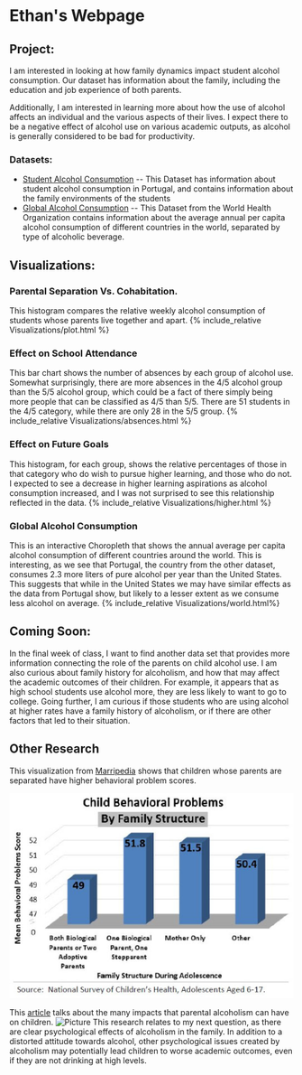 # Ethan's Webpage

## Project:
I am interested in looking at how family dynamics impact student alcohol consumption.  Our dataset has information about the family, including the education and job experience of both parents.

Additionally, I am interested in learning more about how the use of alcohol affects an individual and the various aspects of their lives.  I expect there to be a negative effect of alcohol use on various academic outputs, as alcohol is generally considered to be bad for productivity.
### Datasets:
* [Student Alcohol Consumption](https://www.kaggle.com/uciml/student-alcohol-consumption)
-- This Dataset has information about student alcohol consumption in Portugal, and contains information about the family environments of the students
* [Global Alcohol Consumption](https://data.world/fivethirtyeight/alcohol-consumption)
-- This Dataset from the World Health Organization contains information about the average annual per capita alcohol consumption of different countries in the world, separated by type of alcoholic beverage.

## Visualizations:

### Parental Separation Vs. Cohabitation.
This histogram compares the relative weekly alcohol consumption of students whose parents live together and apart.
{% include_relative Visualizations/plot.html %}

### Effect on School Attendance
This bar chart shows the number of absences by each group of alcohol use.  Somewhat surprisingly, there are more absences in the 4/5 alcohol group than the 5/5 alcohol group, which could be a fact of there simply being more people that can be classified as 4/5 than 5/5.  There are 51 students in the 4/5 category, while there are only 28 in the 5/5 group.
{% include_relative Visualizations/absences.html %}

### Effect on Future Goals
This histogram, for each group, shows the relative percentages of those in that category who do wish to pursue higher learning, and those who do not.  I expected to see a decrease in higher learning aspirations as alcohol consumption increased, and I was not surprised to see this relationship reflected in the data.
{% include_relative Visualizations/higher.html %}

### Global Alcohol Consumption
This is an interactive Choropleth that shows the annual average per capita alcohol consumption of different countries around the world.  This is interesting, as we see that Portugal, the country from the other dataset, consumes 2.3 more liters of pure alcohol per year than the United States.  This suggests that while in the United States we may have similar effects as the data from Portugal show, but likely to a lesser extent as we consume less alcohol on average.
{% include_relative Visualizations/world.html%}



## Coming Soon:
In the final week of class, I want to find another data set that provides more information connecting the role of the parents on child alcohol use.  I am also curious about family history for alcoholism, and how that may affect the academic outcomes of their children.  For example, it appears that as high school students use alcohol more, they are less likely to want to go to college.  Going further, I am curious if those students who are using alcohol at higher rates have a family history of alcoholism, or if there are other factors that led to their situation.

## Other Research
This visualization from [Marripedia](http://marripedia.org/effects.of.divorce.on.children.s.behavior) shows that children whose parents are separated have higher behavioral problem scores.

![Visual](Visualizations/childbehavioral.jpeg)

This [article](https://www.verywellmind.com/the-effects-of-parental-alcoholism-on-children-67233) talks about the many impacts that parental alcoholism can have on children.
![Picture](Visualizations/parent_alc.pnggit )
This research relates to my next question, as there are clear psychological effects of alcoholism in the family.  In addition to a distorted attitude towards alcohol, other psychological issues created by alcoholism may potentially lead children to worse academic outcomes, even if they are not drinking at high levels.
